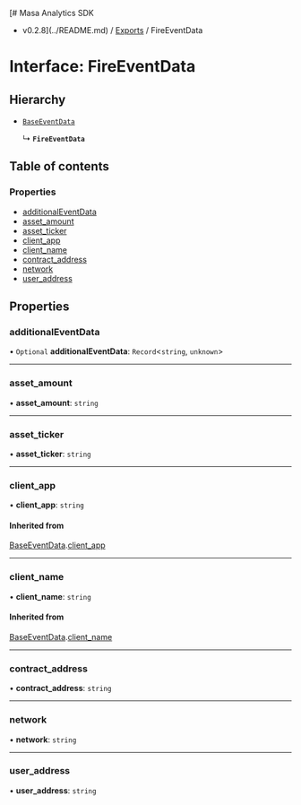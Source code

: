 [# Masa Analytics SDK
 - v0.2.8](../README.md) / [Exports](../modules.md) / FireEventData

# Interface: FireEventData

## Hierarchy

- [`BaseEventData`](BaseEventData.md)

  ↳ **`FireEventData`**

## Table of contents

### Properties

- [additionalEventData](FireEventData.md#additionaleventdata)
- [asset\_amount](FireEventData.md#asset_amount)
- [asset\_ticker](FireEventData.md#asset_ticker)
- [client\_app](FireEventData.md#client_app)
- [client\_name](FireEventData.md#client_name)
- [contract\_address](FireEventData.md#contract_address)
- [network](FireEventData.md#network)
- [user\_address](FireEventData.md#user_address)

## Properties

### additionalEventData

• `Optional` **additionalEventData**: `Record`\<`string`, `unknown`\>

___

### asset\_amount

• **asset\_amount**: `string`

___

### asset\_ticker

• **asset\_ticker**: `string`

___

### client\_app

• **client\_app**: `string`

#### Inherited from

[BaseEventData](BaseEventData.md).[client_app](BaseEventData.md#client_app)

___

### client\_name

• **client\_name**: `string`

#### Inherited from

[BaseEventData](BaseEventData.md).[client_name](BaseEventData.md#client_name)

___

### contract\_address

• **contract\_address**: `string`

___

### network

• **network**: `string`

___

### user\_address

• **user\_address**: `string`
